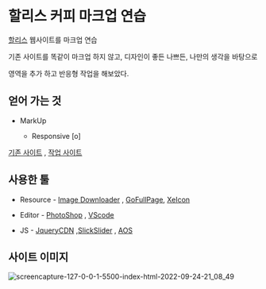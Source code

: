 #  할리스 커피 마크업 연습

  

[할리스](https://www.hollys.co.kr/) 웹사이트를 마크업 연습

  

기존 사이트를 똑같이 마크업 하지 않고, 디자인이 좋든 나쁘든, 나만의 생각을 바탕으로

  

영역을 추가 하고 반응형 작업을 해보았다.

  

##  얻어 가는 것

  

- MarkUp

	- Responsive [o]

[기존 사이트](https://www.hollys.co.kr/) , [작업 사이트](https://galadriel91.cafe24.com/hollys/)

  
  

##  사용한 툴

  

- Resource - [Image Downloader](https://chrome.google.com/webstore/detail/imagedownloader/cnpniohnfphhjihaiiggeabnkjhpaldj?hl=ko) , [GoFullPage](https://chrome.google.com/webstore/detail/gofullpage-full-page-scre/fdpohaocaechififmbbbbbknoalclacl?hl=ko), [XeIcon](https://xpressengine.github.io/XEIcon/library-2.3.3.html)

  

- Editor - [PhotoShop](https://www.adobe.com/kr/) , [VScode](https://code.visualstudio.com/)

  

- JS - [JqueryCDN](https://code.jquery.com/jquery-3.5.1.min.js) ,[SlickSlider](https://kenwheeler.github.io/slick/) , [AOS](https://michalsnik.github.io/aos/)

  

##  사이트 이미지

  

![screencapture-127-0-0-1-5500-index-html-2022-09-24-21_08_49](https://user-images.githubusercontent.com/49547410/192097453-ffe96f9f-d24c-41f3-bf32-be7d49062385.png)
